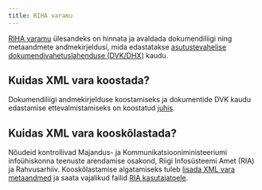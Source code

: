 ```yaml
---
title: RIHA varamu
---
```


[RIHA varamu](https://varamu.riha.ee) ülesandeks on hinnata ja avaldada dokumendiliigi ning metaandmete andmekirjeldusi, mida edastatakse [asutustevahelise dokumendivahetuslahenduse (DVK/DHX)](https://www.ria.ee/ee/dokumendivahetus-dhx.html) kaudu.

## Kuidas XML vara koostada?
Dokumendiliigi andmekirjelduse koostamiseks ja dokumentide DVK kaudu edastamise ettevalmistamiseks on koostatud [juhis](https://www.mkm.ee/sites/default/files/juhis_dokumendiliigi_xml_andmekirjelduse_koostamiseks.pdf).

## Kuidas XML vara kooskõlastada?
Nõudeid kontrollivad Majandus- ja Kommunikatsiooniministeeriumi infoühiskonna teenuste arendamise osakond, Riigi Infosüsteemi Amet (RIA) ja Rahvusarhiiv. Kooskõlastamise algatamiseks tuleb [lisada XML vara metaandmed](https://varamu.riha.ee/add.html) ja saata vajalikud failid [RIA kasutajatoele](mailto:help@ria.ee).
